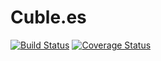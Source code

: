 Cuble.es
========

[![Build Status](https://travis-ci.org/cubledesarrollo/cubledotes.svg?branch=master)](https://travis-ci.org/cubledesarrollo/cubledotes) [![Coverage Status](https://coveralls.io/repos/cubledesarrollo/cubledotes/badge.png)](https://coveralls.io/r/cubledesarrollo/cubledotes)